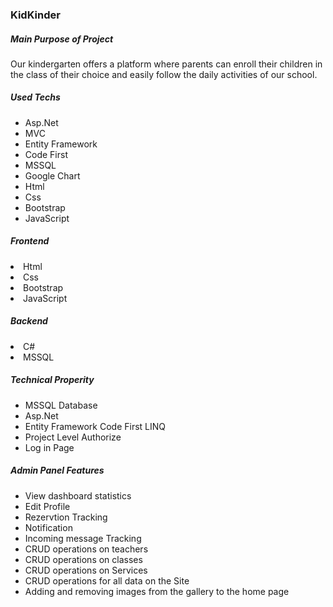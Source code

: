 <h3>KidKinder</h3>
<h5>Main Purpose of Project</h5>
<p>Our kindergarten offers a platform where parents can enroll their children in the class of their choice and easily follow the daily activities of our school.</p>
<h5>Used Techs</h5>
<ul>
  <li>Asp.Net</li>
  <li>MVC</li>
  <li>Entity Framework</li>
  <li>Code First</li>
  <li>MSSQL</li>
  <li>Google Chart</li>
  <li>Html</li>
  <li>Css</li>
  <li>Bootstrap</li>
  <li>JavaScript</li>
</ul>
<h5>Frontend</h5>
<li>Html</li>
<li>Css</li>
<li>Bootstrap</li>
<li>JavaScript</li>
<h5>Backend</h5>
<li>C#</li>
<li>MSSQL</li>
<h5>Technical Properity</h5>
<ul>
  <li>MSSQL Database</li>
  <li>Asp.Net</li>
  <li>Entity Framework Code First LINQ</li>
  <li>Project Level Authorize</li>
  <li>Log in Page</li>
</ul>
<h5>Admin Panel Features</h5>
<ul>
  <li>View dashboard statistics</li>
  <li>Edit Profile</li>
  <li>Rezervtion Tracking</li>
  <li>Notification</li>
  <li>Incoming message Tracking</li>
  <li>CRUD operations on teachers</li>
  <li>CRUD operations on classes</li>
  <li>CRUD operations on Services</li>
  <li>CRUD operations for all data on the Site</li>
  <li>Adding and removing images from the gallery to the home page</li>
</ul>

